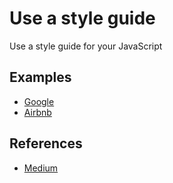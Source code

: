 # Use a style guide

Use  a style guide for your JavaScript

## Examples

- [Google](https://google.github.io/styleguide/jsguide.html)
- [Airbnb](https://github.com/airbnb/javascript)

## References

- [Medium](https://medium.freecodecamp.org/google-publishes-a-javascript-style-guide-here-are-some-key-lessons-1810b8ad050b)
